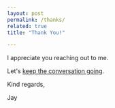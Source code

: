 ```yaml
---
layout: post
permalink: /thanks/
related: true
title: "Thank You!"

---
```


I appreciate you reaching out to me.

Let's [keep the conversation going](/contact/).

Kind regards,

Jay
